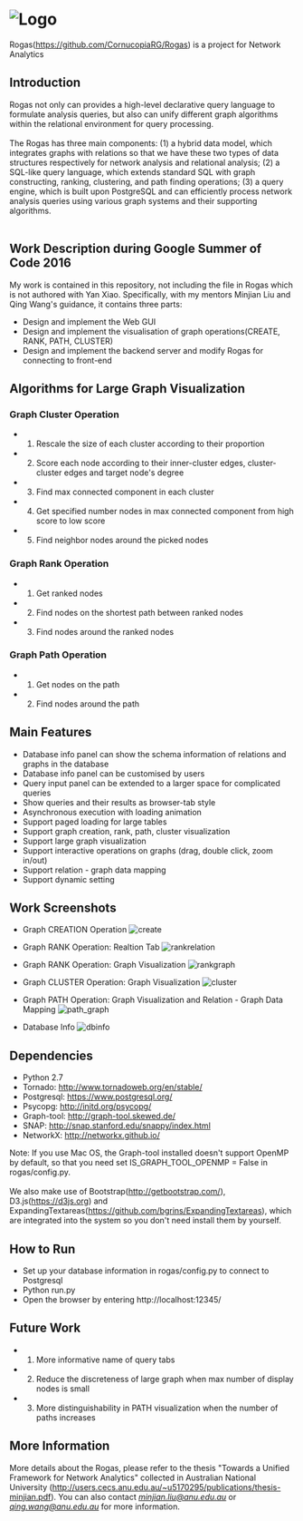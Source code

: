 # ![Logo](https://cecs.anu.edu.au/sites/default/files/styles/anu_doublenarrow_440_scale/public/images/rogas-web.jpg?itok=JfEfhc1_)
Rogas(https://github.com/CornucopiaRG/Rogas) is a project for Network Analytics

## Introduction
Rogas not only can provides a high-level declarative query language to 
formulate analysis queries, but also can unify different graph algorithms 
within the relational environment for query processing.
<br>
<br>
The Rogas has three main components: (1) a hybrid data model, which 
integrates graphs with relations so that we have these two types of data 
structures respectively for network analysis and relational analysis; 
(2) a SQL-like query language, which extends standard SQL with 
graph constructing, ranking, clustering, and path finding operations; 
(3) a query engine, which is built upon PostgreSQL and can efficiently process 
network analysis queries using various graph systems and 
their supporting algorithms.
<br>
<br>

## Work Description during Google Summer of Code 2016
My work is contained in this repository, not including the file in Rogas which is not authored with Yan Xiao. Specifically, with my mentors Minjian Liu and Qing Wang's guidance, it contains three parts:

- Design and implement the Web GUI
- Design and implement the visualisation of graph operations(CREATE, RANK, PATH, CLUSTER) 
- Design and implement the backend server and modify Rogas for connecting to front-end

## Algorithms for Large Graph Visualization
### Graph Cluster Operation 
- 1) Rescale the size of each cluster according to their proportion
- 2) Score each node according to their inner-cluster edges, cluster-cluster edges and target node's degree
- 3) Find max connected component in each cluster
- 4) Get specified number nodes in max connected component from high score to low score
- 5) Find neighbor nodes around the picked nodes

### Graph Rank Operation 
- 1) Get ranked nodes
- 2) Find nodes on the shortest path between ranked nodes
- 3) Find nodes around the ranked nodes

### Graph Path Operation 
- 1) Get nodes on the path
- 2) Find nodes around the path

## Main Features
- Database info panel can show the schema information of relations and graphs in the database
- Database info panel can be customised by users
- Query input panel can be extended to a larger space for complicated queries
- Show queries and their results as browser-tab style
- Asynchronous execution with loading animation
- Support paged loading for large tables 
- Support graph creation, rank, path, cluster visualization
- Support large graph visualization
- Support interactive operations on graphs (drag, double click, zoom in/out) 
- Support relation - graph data mapping
- Support dynamic setting

## Work Screenshots
- Graph CREATION Operation
![create](http://ww1.sinaimg.cn/large/005WEw7ygw1f6ui3u7iy9j31kw0zkqgk.jpg)

- Graph RANK Operation: Realtion Tab
![rankrelation](http://ww1.sinaimg.cn/large/005WEw7ygw1f6ui8fa8eej31kw0zkafp.jpg)

- Graph RANK Operation: Graph Visualization
![rankgraph](http://ww4.sinaimg.cn/large/005WEw7yjw1f6uiak0rjuj31kw0zkwrz.jpg)

- Graph CLUSTER Operation: Graph Visualization
![cluster](http://ww3.sinaimg.cn/large/005WEw7yjw1f6uig5hos1j31kw0zk12k.jpg)

- Graph PATH Operation: Graph Visualization and Relation - Graph Data Mapping
![path_graph](http://ww4.sinaimg.cn/large/6d74e8d4gw1f6wrfkp4rnj213l0negpt.jpg)

- Database Info
![dbinfo](http://ww3.sinaimg.cn/large/005WEw7ygw1f6uiicglh4j31kw0zkagj.jpg)

## Dependencies 
* Python 2.7
* Tornado: http://www.tornadoweb.org/en/stable/
* Postgresql: https://www.postgresql.org/ 
* Psycopg: http://initd.org/psycopg/
* Graph-tool: http://graph-tool.skewed.de/
* SNAP: http://snap.stanford.edu/snappy/index.html
* NetworkX: http://networkx.github.io/  

Note: If you use Mac OS, the Graph-tool installed doesn't support OpenMP by default, so that you need set IS\_GRAPH\_TOOL\_OPENMP = False in rogas/config.py.
<br>
<br>
We also make use of Bootstrap(http://getbootstrap.com/), D3.js(https://d3js.org) and ExpandingTextareas(https://github.com/bgrins/ExpandingTextareas), which are integrated into the system so you don't need install them by yourself.

## How to Run
- Set up your database information in rogas/config.py to connect to Postgresql
- Python run.py
- Open the browser by entering http://localhost:12345/

## Future Work
- 1) More informative name of query tabs
- 2) Reduce the discreteness of large graph when max number of display nodes is small
- 3) More distinguishability in PATH visualization when the number of paths increases

## More Information
More details about the Rogas, please refer to 
the thesis "Towards a Unified Framework for Network Analytics" collected in 
Australian National University (http://users.cecs.anu.edu.au/~u5170295/publications/thesis-minjian.pdf). You can also 
contact *minjian.liu@anu.edu.au* or *qing.wang@anu.edu.au* for more information.
